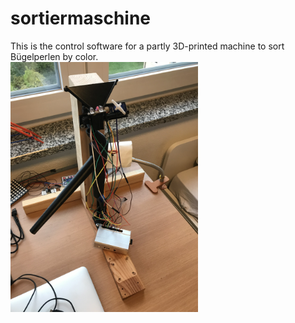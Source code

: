 # sortiermaschine
This is the control software for a partly 3D-printed machine to sort Bügelperlen by color.  
<img src="https://github.com/JF0C/sortiermaschine/blob/main/7C338967-F450-49E6-96CC-2C641B1E030D.jpeg" width="300"/>
